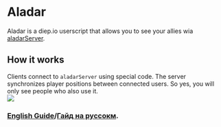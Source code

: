 # Aladar
Aladar is a diep.io userscript that allows you to see your allies wia [aladarServer](https://github.com/ClintFlames/aladarServer).



## How it works
Clients connect to `aladarServer` using special code. The server synchronizes player positions between connected users. So yes, you will only see people who also use it.<br>
<image src="./docs/screenshot0.png">
<br>

### [English Guide](./docs/Guide.md)/[Гайд на руссокм](./docs/Guide_ru.md).
